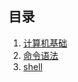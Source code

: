 ## 目录
1. [计算机基础](https://github.com/seven-son/linux_day/tree/master/base)
10. [命令语法](https://github.com/seven-son/linux_day/tree/master/command)
11. [shell](https://github.com/mqyqingfeng/Blog/issues/2)
